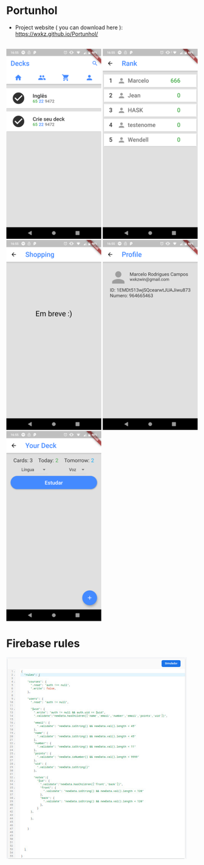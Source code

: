 # Portunhol

* Project website ( you can download here ): https://wxkz.github.io/Portunhol/

<br>
<img src="https://github.com/wwwxkz/PortunholApp/blob/master/README/1.png" height="500" width="250">
<img src="https://github.com/wwwxkz/PortunholApp/blob/master/README/2.png" height="500" width="250">
<img src="https://github.com/wwwxkz/PortunholApp/blob/master/README/3.png" height="500" width="250">
<img src="https://github.com/wwwxkz/PortunholApp/blob/master/README/4.png" height="500" width="250">
<img src="https://github.com/wwwxkz/PortunholApp/blob/master/README/5.png" height="500" width="250">

 # Firebase rules
 <img src="https://github.com/wwwxkz/PortunholApp/blob/master/README/rules.jpeg">
